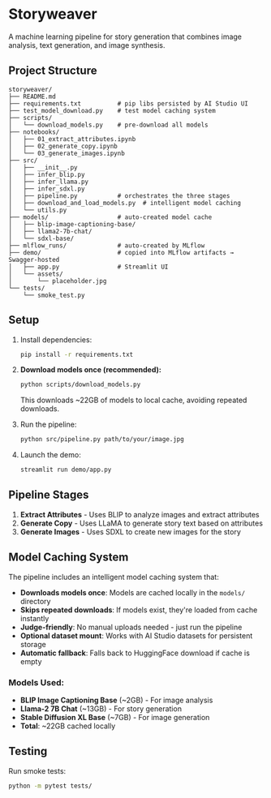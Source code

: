 # Storyweaver

A machine learning pipeline for story generation that combines image analysis, text generation, and image synthesis.

## Project Structure

```
storyweaver/
├── README.md
├── requirements.txt          # pip libs persisted by AI Studio UI
├── test_model_download.py    # test model caching system
├── scripts/
│   └── download_models.py    # pre-download all models
├── notebooks/
│   ├── 01_extract_attributes.ipynb
│   ├── 02_generate_copy.ipynb
│   └── 03_generate_images.ipynb
├── src/
│   ├── __init__.py
│   ├── infer_blip.py
│   ├── infer_llama.py
│   ├── infer_sdxl.py
│   ├── pipeline.py           # orchestrates the three stages
│   ├── download_and_load_models.py  # intelligent model caching
│   └── utils.py
├── models/                   # auto-created model cache
│   ├── blip-image-captioning-base/
│   ├── llama2-7b-chat/
│   └── sdxl-base/
├── mlflow_runs/              # auto‑created by MLflow
├── demo/                     # copied into MLflow artifacts → Swagger‑hosted
│   ├── app.py                # Streamlit UI
│   └── assets/
│       └── placeholder.jpg
└── tests/
    └── smoke_test.py
```

## Setup

1. Install dependencies:
   ```bash
   pip install -r requirements.txt
   ```

2. **Download models once (recommended):**
   ```bash
   python scripts/download_models.py
   ```
   This downloads ~22GB of models to local cache, avoiding repeated downloads.

3. Run the pipeline:
   ```bash
   python src/pipeline.py path/to/your/image.jpg
   ```

4. Launch the demo:
   ```bash
   streamlit run demo/app.py
   ```

## Pipeline Stages

1. **Extract Attributes** - Uses BLIP to analyze images and extract attributes
2. **Generate Copy** - Uses LLaMA to generate story text based on attributes  
3. **Generate Images** - Uses SDXL to create new images for the story

## Model Caching System

The pipeline includes an intelligent model caching system that:

- **Downloads models once**: Models are cached locally in the `models/` directory
- **Skips repeated downloads**: If models exist, they're loaded from cache instantly
- **Judge-friendly**: No manual uploads needed - just run the pipeline
- **Optional dataset mount**: Works with AI Studio datasets for persistent storage
- **Automatic fallback**: Falls back to HuggingFace download if cache is empty

### Models Used:
- **BLIP Image Captioning Base** (~2GB) - For image analysis
- **Llama-2 7B Chat** (~13GB) - For story generation  
- **Stable Diffusion XL Base** (~7GB) - For image generation
- **Total**: ~22GB cached locally

## Testing

Run smoke tests:
```bash
python -m pytest tests/
``` 